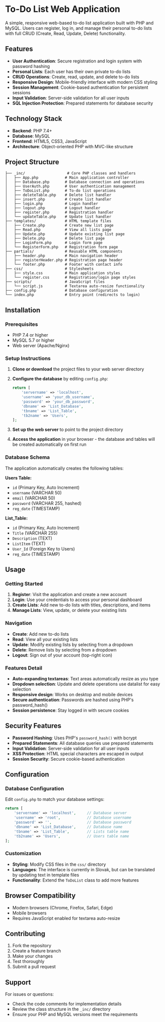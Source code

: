 # To-Do List Web Application

A simple, responsive web-based to-do list application built with PHP and MySQL. Users can register, log in, and manage their personal to-do lists with full CRUD (Create, Read, Update, Delete) functionality.

## Features

- **User Authentication**: Secure registration and login system with password hashing
- **Personal Lists**: Each user has their own private to-do lists
- **CRUD Operations**: Create, read, update, and delete to-do lists
- **Responsive Design**: Mobile-friendly interface with modern CSS styling
- **Session Management**: Cookie-based authentication for persistent sessions
- **Input Validation**: Server-side validation for all user inputs
- **SQL Injection Protection**: Prepared statements for database security

## Technology Stack

- **Backend**: PHP 7.4+
- **Database**: MySQL
- **Frontend**: HTML5, CSS3, JavaScript
- **Architecture**: Object-oriented PHP with MVC-like structure

## Project Structure

```
├── _inc/                   # Core PHP classes and handlers
│   ├── App.php            # Main application controller
│   ├── Database.php       # Database connection and operations
│   ├── UserAuth.php       # User authentication management
│   ├── ToDoList.php       # To-do list operations
│   ├── deleteTable.php    # Delete list handler
│   ├── insert.php         # Create list handler
│   ├── login.php          # Login handler
│   ├── logout.php         # Logout handler
│   ├── register.php       # Registration handler
│   └── updateTable.php    # Update list handler
├── templates/             # HTML template files
│   ├── Create.php         # Create new list page
│   ├── Read.php           # View all lists page
│   ├── Update.php         # Update existing list page
│   ├── Delete.php         # Delete list page
│   ├── LoginForm.php      # Login form page
│   └── RegisterForm.php   # Registration form page
├── partials/              # Reusable HTML components
│   ├── header.php         # Main navigation header
│   ├── registerHeader.php # Registration page header
│   └── footer.php         # Footer with contact info
├── css/                   # Stylesheets
│   ├── style.css          # Main application styles
│   └── register.css       # Registration/login page styles
├── scripts/               # JavaScript files
│   └── script.js          # Textarea auto-resize functionality
├── config.php             # Database configuration
└── index.php              # Entry point (redirects to login)
```

## Installation

### Prerequisites

- PHP 7.4 or higher
- MySQL 5.7 or higher
- Web server (Apache/Nginx)

### Setup Instructions

1. **Clone or download** the project files to your web server directory

2. **Configure the database** by editing `config.php`:
   ```php
   return [
       'servername' => 'localhost',
       'username' => 'your_db_username',
       'password' => 'your_db_password',
       'dbname' => 'List_Database',
       'tbname' => 'List_Table',
       'tb2name' => 'Users',
   ];
   ```

3. **Set up the web server** to point to the project directory

4. **Access the application** in your browser - the database and tables will be created automatically on first run

### Database Schema

The application automatically creates the following tables:

**Users Table:**
- `id` (Primary Key, Auto Increment)
- `username` (VARCHAR 50)
- `email` (VARCHAR 50)
- `password` (VARCHAR 255, hashed)
- `reg_date` (TIMESTAMP)

**List_Table:**
- `id` (Primary Key, Auto Increment)
- `Title` (VARCHAR 255)
- `Description` (TEXT)
- `ListItem` (TEXT)
- `User_Id` (Foreign Key to Users)
- `reg_date` (TIMESTAMP)

## Usage

### Getting Started

1. **Register**: Visit the application and create a new account
2. **Login**: Use your credentials to access your personal dashboard
3. **Create Lists**: Add new to-do lists with titles, descriptions, and items
4. **Manage Lists**: View, update, or delete your existing lists

### Navigation

- **Create**: Add new to-do lists
- **Read**: View all your existing lists
- **Update**: Modify existing lists by selecting from a dropdown
- **Delete**: Remove lists by selecting from a dropdown
- **Logout**: Sign out of your account (top-right icon)

### Features Detail

- **Auto-expanding textareas**: Text areas automatically resize as you type
- **Dropdown selection**: Update and delete operations use datalist for easy selection
- **Responsive design**: Works on desktop and mobile devices
- **Secure authentication**: Passwords are hashed using PHP's password_hash()
- **Session persistence**: Stay logged in with secure cookies

## Security Features

- **Password Hashing**: Uses PHP's `password_hash()` with bcrypt
- **Prepared Statements**: All database queries use prepared statements
- **Input Validation**: Server-side validation for all user inputs
- **XSS Protection**: HTML special characters are escaped in output
- **Session Security**: Secure cookie-based authentication

## Configuration

### Database Configuration

Edit `config.php` to match your database settings:

```php
return [
    'servername' => 'localhost',     // Database server
    'username' => 'root',            // Database username
    'password' => '',                // Database password
    'dbname' => 'List_Database',     // Database name
    'tbname' => 'List_Table',        // Lists table name
    'tb2name' => 'Users',            // Users table name
];
```

### Customization

- **Styling**: Modify CSS files in the `css/` directory
- **Languages**: The interface is currently in Slovak, but can be translated by updating text in template files
- **Functionality**: Extend the `ToDoList` class to add more features

## Browser Compatibility

- Modern browsers (Chrome, Firefox, Safari, Edge)
- Mobile browsers
- Requires JavaScript enabled for textarea auto-resize

## Contributing

1. Fork the repository
2. Create a feature branch
3. Make your changes
4. Test thoroughly
5. Submit a pull request

## Support

For issues or questions:
- Check the code comments for implementation details
- Review the class structure in the `_inc/` directory
- Ensure your PHP and MySQL versions meet the requirements
